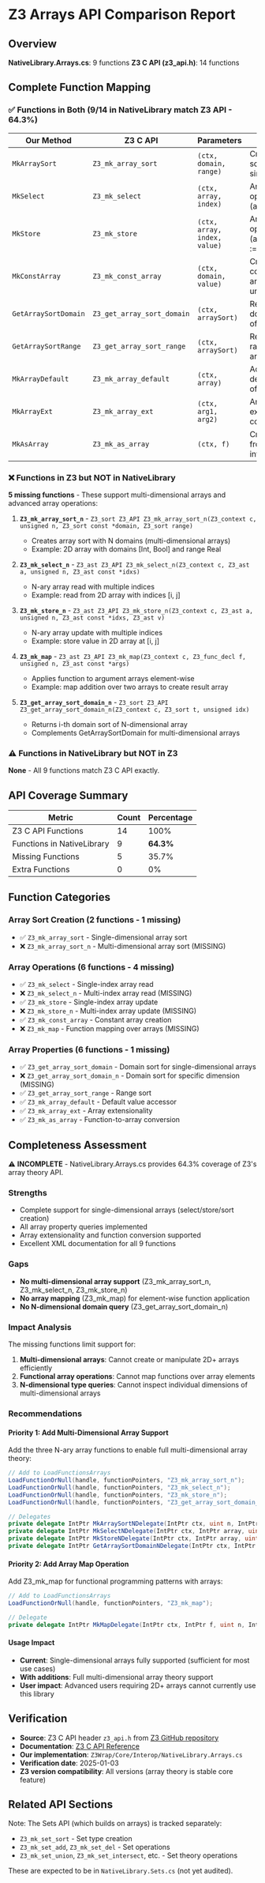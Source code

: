 # Z3 Arrays API Comparison Report

## Overview
**NativeLibrary.Arrays.cs**: 9 functions
**Z3 C API (z3_api.h)**: 14 functions

## Complete Function Mapping

### ✅ Functions in Both (9/14 in NativeLibrary match Z3 API - 64.3%)

| Our Method | Z3 C API | Parameters | Purpose |
|------------|----------|------------|---------|
| `MkArraySort` | `Z3_mk_array_sort` | `(ctx, domain, range)` | Creates array sort with single domain |
| `MkSelect` | `Z3_mk_select` | `(ctx, array, index)` | Array read operation (array[index]) |
| `MkStore` | `Z3_mk_store` | `(ctx, array, index, value)` | Array update operation (array[index := value]) |
| `MkConstArray` | `Z3_mk_const_array` | `(ctx, domain, value)` | Creates constant array with uniform value |
| `GetArraySortDomain` | `Z3_get_array_sort_domain` | `(ctx, arraySort)` | Retrieves domain sort of array |
| `GetArraySortRange` | `Z3_get_array_sort_range` | `(ctx, arraySort)` | Retrieves range sort of array |
| `MkArrayDefault` | `Z3_mk_array_default` | `(ctx, array)` | Accesses default value of array |
| `MkArrayExt` | `Z3_mk_array_ext` | `(ctx, arg1, arg2)` | Array extensionality constraint |
| `MkAsArray` | `Z3_mk_as_array` | `(ctx, f)` | Creates array from function interpretation |

### ❌ Functions in Z3 but NOT in NativeLibrary

**5 missing functions** - These support multi-dimensional arrays and advanced array operations:

1. **`Z3_mk_array_sort_n`** - `Z3_sort Z3_API Z3_mk_array_sort_n(Z3_context c, unsigned n, Z3_sort const *domain, Z3_sort range)`
   - Creates array sort with N domains (multi-dimensional arrays)
   - Example: 2D array with domains [Int, Bool] and range Real

2. **`Z3_mk_select_n`** - `Z3_ast Z3_API Z3_mk_select_n(Z3_context c, Z3_ast a, unsigned n, Z3_ast const *idxs)`
   - N-ary array read with multiple indices
   - Example: read from 2D array with indices [i, j]

3. **`Z3_mk_store_n`** - `Z3_ast Z3_API Z3_mk_store_n(Z3_context c, Z3_ast a, unsigned n, Z3_ast const *idxs, Z3_ast v)`
   - N-ary array update with multiple indices
   - Example: store value in 2D array at [i, j]

4. **`Z3_mk_map`** - `Z3_ast Z3_API Z3_mk_map(Z3_context c, Z3_func_decl f, unsigned n, Z3_ast const *args)`
   - Applies function to argument arrays element-wise
   - Example: map addition over two arrays to create result array

5. **`Z3_get_array_sort_domain_n`** - `Z3_sort Z3_API Z3_get_array_sort_domain_n(Z3_context c, Z3_sort t, unsigned idx)`
   - Returns i-th domain sort of N-dimensional array
   - Complements GetArraySortDomain for multi-dimensional arrays

### ⚠️ Functions in NativeLibrary but NOT in Z3

**None** - All 9 functions match Z3 C API exactly.

## API Coverage Summary

| Metric | Count | Percentage |
|--------|-------|------------|
| Z3 C API Functions | 14 | 100% |
| Functions in NativeLibrary | 9 | **64.3%** |
| Missing Functions | 5 | 35.7% |
| Extra Functions | 0 | 0% |

## Function Categories

### Array Sort Creation (2 functions - 1 missing)
- ✅ `Z3_mk_array_sort` - Single-dimensional array sort
- ❌ `Z3_mk_array_sort_n` - Multi-dimensional array sort (MISSING)

### Array Operations (6 functions - 4 missing)
- ✅ `Z3_mk_select` - Single-index array read
- ❌ `Z3_mk_select_n` - Multi-index array read (MISSING)
- ✅ `Z3_mk_store` - Single-index array update
- ❌ `Z3_mk_store_n` - Multi-index array update (MISSING)
- ✅ `Z3_mk_const_array` - Constant array creation
- ❌ `Z3_mk_map` - Function mapping over arrays (MISSING)

### Array Properties (6 functions - 1 missing)
- ✅ `Z3_get_array_sort_domain` - Domain sort for single-dimensional arrays
- ❌ `Z3_get_array_sort_domain_n` - Domain sort for specific dimension (MISSING)
- ✅ `Z3_get_array_sort_range` - Range sort
- ✅ `Z3_mk_array_default` - Default value accessor
- ✅ `Z3_mk_array_ext` - Array extensionality
- ✅ `Z3_mk_as_array` - Function-to-array conversion

## Completeness Assessment

⚠️ **INCOMPLETE** - NativeLibrary.Arrays.cs provides 64.3% coverage of Z3's array theory API.

### Strengths
- Complete support for single-dimensional arrays (select/store/sort creation)
- All array property queries implemented
- Array extensionality and function conversion supported
- Excellent XML documentation for all 9 functions

### Gaps
- **No multi-dimensional array support** (Z3_mk_array_sort_n, Z3_mk_select_n, Z3_mk_store_n)
- **No array mapping** (Z3_mk_map) for element-wise function application
- **No N-dimensional domain query** (Z3_get_array_sort_domain_n)

### Impact Analysis
The missing functions limit support for:
1. **Multi-dimensional arrays**: Cannot create or manipulate 2D+ arrays efficiently
2. **Functional array operations**: Cannot map functions over array elements
3. **N-dimensional type queries**: Cannot inspect individual dimensions of multi-dimensional arrays

### Recommendations

#### Priority 1: Add Multi-Dimensional Array Support
Add the three N-ary array functions to enable full multi-dimensional array theory:

```csharp
// Add to LoadFunctionsArrays
LoadFunctionOrNull(handle, functionPointers, "Z3_mk_array_sort_n");
LoadFunctionOrNull(handle, functionPointers, "Z3_mk_select_n");
LoadFunctionOrNull(handle, functionPointers, "Z3_mk_store_n");
LoadFunctionOrNull(handle, functionPointers, "Z3_get_array_sort_domain_n");

// Delegates
private delegate IntPtr MkArraySortNDelegate(IntPtr ctx, uint n, IntPtr[] domains, IntPtr range);
private delegate IntPtr MkSelectNDelegate(IntPtr ctx, IntPtr array, uint n, IntPtr[] indices);
private delegate IntPtr MkStoreNDelegate(IntPtr ctx, IntPtr array, uint n, IntPtr[] indices, IntPtr value);
private delegate IntPtr GetArraySortDomainNDelegate(IntPtr ctx, IntPtr arraySort, uint idx);
```

#### Priority 2: Add Array Map Operation
Add Z3_mk_map for functional programming patterns with arrays:

```csharp
// Add to LoadFunctionsArrays
LoadFunctionOrNull(handle, functionPointers, "Z3_mk_map");

// Delegate
private delegate IntPtr MkMapDelegate(IntPtr ctx, IntPtr f, uint n, IntPtr[] args);
```

#### Usage Impact
- **Current**: Single-dimensional arrays fully supported (sufficient for most use cases)
- **With additions**: Full multi-dimensional array theory support
- **User impact**: Advanced users requiring 2D+ arrays cannot currently use this library

## Verification

- **Source**: Z3 C API header `z3_api.h` from [Z3 GitHub repository](https://github.com/Z3Prover/z3/blob/master/src/api/z3_api.h)
- **Documentation**: [Z3 C API Reference](https://z3prover.github.io/api/html/group__capi.html)
- **Our implementation**: `Z3Wrap/Core/Interop/NativeLibrary.Arrays.cs`
- **Verification date**: 2025-01-03
- **Z3 version compatibility**: All versions (array theory is stable core feature)

## Related API Sections

Note: The Sets API (which builds on arrays) is tracked separately:
- `Z3_mk_set_sort` - Set type creation
- `Z3_mk_set_add`, `Z3_mk_set_del` - Set operations
- `Z3_mk_set_union`, `Z3_mk_set_intersect`, etc. - Set theory operations

These are expected to be in `NativeLibrary.Sets.cs` (not yet audited).
